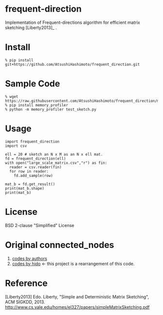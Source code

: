 # frequent-direction

Implementation of Frequent-directions algorithm for efficient matrix sketching [Liberty2013]_ .

# Install
```
% pip install git+https://github.com/AtsushiHashimoto/frequent_direction.git
```

# Sample Code
```
% wget https://raw.githubusercontent.com/AtsushiHashimoto/frequent_direction/master/examples/test_sketch.py
% pip install memory_profiler
% python -m memory_profiler test_sketch.py
```

# Usage
```
import frequent_direction
import csv

ell = 20 # sketch an N x M as an N x ell mat.
fd = frequent_direction(ell)
with open("large_scale_matrix.csv","r") as fin:
  reader = csv.reader(fin)
  for row in reader:
    fd.add_sample(row)

mat_b = fd.get_result()
print(mat_b.shape)
print(mat_b)
```

# License
BSD 2-clause "Simplified" License

# Original connected_nodes
1. [codes by authors](https://github.com/edoliberty/frequent-directions)
2. [codes by hido](https://github.com/hido/frequent-direction) <- this project is a rearrangement of this code.

# Reference
 [Liberty2013]  Edo. Liberty, "Simple and Deterministic Matrix Sketching", ACM SIGKDD, 2013. http://www.cs.yale.edu/homes/el327/papers/simpleMatrixSketching.pdf

